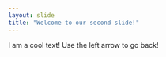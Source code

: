 ```yaml
---
layout: slide
title: "Welcome to our second slide!"
---
```

I am a cool text!
Use the left arrow to go back!

